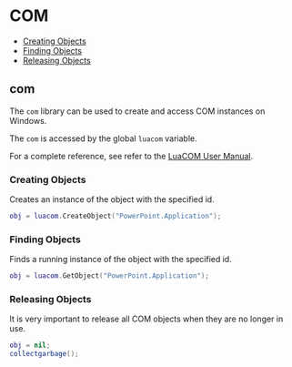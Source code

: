 ﻿
# COM
* [Creating Objects](#com_create)
* [Finding Objects](#com_find)
* [Releasing Objects](#com_release)
	


## com
The ``com`` library can be used to create and access COM instances on Windows.

The ``com`` is accessed by the global ``luacom`` variable.

For a complete reference, see refer to the [LuaCOM User Manual](http://www.tecgraf.puc-rio.br/~rcerq/luacom/pub/1.3/luacom-htmldoc/).



### Creating Objects
Creates an instance of the object with the specified id.

````lua
obj = luacom.CreateObject("PowerPoint.Application");
````



### Finding Objects
Finds a running instance of the object with the specified id.

````lua
obj = luacom.GetObject("PowerPoint.Application");
````



### Releasing Objects
It is very important to release all COM objects when they are no longer in use.

````lua
obj = nil;
collectgarbage();
````


